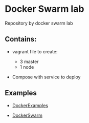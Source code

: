 # Docker Swarm lab

Repository by docker swarm lab

## Contains:
* vagrant file to create:
  - 3 master
  - 1 node

* Compose with service to deploy


## Examples
* [DockerExamples](DockerExamples.md "DockerExamples.md")

* [DockerSwarm](DockerSwarm.md "DockerSwarm.md")
